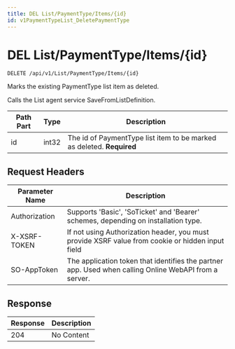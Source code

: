 ```yaml
---
title: DEL List/PaymentType/Items/{id}
id: v1PaymentTypeList_DeletePaymentType
---
```


# DEL List/PaymentType/Items/{id}

```http
DELETE /api/v1/List/PaymentType/Items/{id}
```

Marks the existing PaymentType list item as deleted.

Calls the List agent service SaveFromListDefinition.




| Path Part | Type | Description |
|-----------|------|-------------|
| id | int32 | The id of PaymentType list item to be marked as deleted. **Required** |



## Request Headers

| Parameter Name | Description |
|----------------|-------------|
| Authorization  | Supports 'Basic', 'SoTicket' and 'Bearer' schemes, depending on installation type. |
| X-XSRF-TOKEN   | If not using Authorization header, you must provide XSRF value from cookie or hidden input field |
| SO-AppToken | The application token that identifies the partner app. Used when calling Online WebAPI from a server. |


## Response


| Response | Description |
|----------------|-------------|
| 204 | No Content |